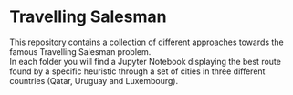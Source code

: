 # Travelling Salesman
This repository contains a collection of different approaches towards the famous Travelling Salesman problem.\
In each folder you will find a Jupyter Notebook displaying the best route found by a specific heuristic through a set of cities in three different countries (Qatar, Uruguay and Luxembourg).
